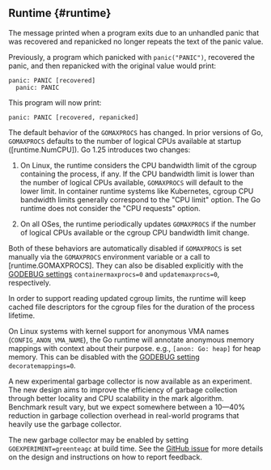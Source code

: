 ## Runtime {#runtime}

<!-- go.dev/issue/71517 -->

The message printed when a program exits due to an unhandled panic
that was recovered and repanicked no longer repeats the text of
the panic value.

Previously, a program which panicked with `panic("PANIC")`,
recovered the panic, and then repanicked with the original
value would print:

    panic: PANIC [recovered]
      panic: PANIC

This program will now print:

    panic: PANIC [recovered, repanicked]

<!-- go.dev/issue/73193 -->

The default behavior of the `GOMAXPROCS` has changed. In prior versions of Go,
`GOMAXPROCS` defaults to the number of logical CPUs available at startup
([runtime.NumCPU]). Go 1.25 introduces two changes:

1. On Linux, the runtime considers the CPU bandwidth limit of the cgroup
   containing the process, if any. If the CPU bandwidth limit is lower than the
   number of logical CPUs available, `GOMAXPROCS` will default to the lower
   limit. In container runtime systems like Kubernetes, cgroup CPU bandwidth
   limits generally correspond to the "CPU limit" option. The Go runtime does
   not consider the "CPU requests" option.

2. On all OSes, the runtime periodically updates `GOMAXPROCS` if the number
   of logical CPUs available or the cgroup CPU bandwidth limit change.

Both of these behaviors are automatically disabled if `GOMAXPROCS` is set
manually via the `GOMAXPROCS` environment variable or a call to
[runtime.GOMAXPROCS]. They can also be disabled explicitly with the [GODEBUG
settings](/doc/godebug) `containermaxprocs=0` and `updatemaxprocs=0`,
respectively.

In order to support reading updated cgroup limits, the runtime will keep cached
file descriptors for the cgroup files for the duration of the process lifetime.

<!-- go.dev/issue/71546 -->

On Linux systems with kernel support for anonymous VMA names
(`CONFIG_ANON_VMA_NAME`), the Go runtime will annotate anonymous memory
mappings with context about their purpose. e.g., `[anon: Go: heap]` for heap
memory. This can be disabled with the [GODEBUG setting](/doc/godebug)
`decoratemappings=0`.

<!-- go.dev/issue/73581 -->

A new experimental garbage collector is now available as an experiment. The
new design aims to improve the efficiency of garbage collection through better
locality and CPU scalability in the mark algorithm. Benchmark result vary, but
we expect somewhere between a 10—40% reduction in garbage collection overhead
in real-world programs that heavily use the garbage collector.

The new garbage collector may be enabled by setting `GOEXPERIMENT=greenteagc`
at build time. See the [GitHub issue](/issue/73581) for more details on the design
and instructions on how to report feedback.
